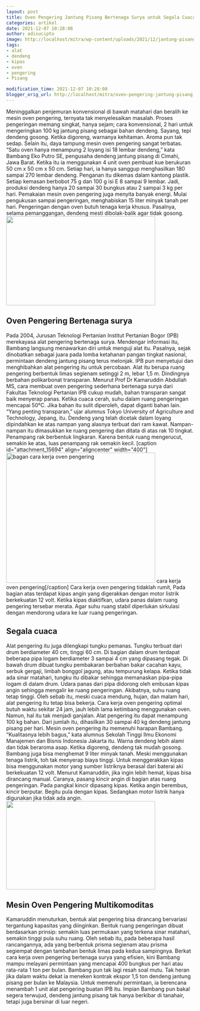 ```yaml
---
layout: post
title: Oven Pengering Jantung Pisang Bertenaga Surya untuk Segala Cuaca
categories: artikel
date: 2021-12-07 10:28:08
author: adisucipto
image: http://localhost/mitra/wp-content/uploads/2021/12/jantung-pisang.jpg
tags:
- alat
- dendeng
- kipas
- oven
- pengering
- Pisang

modification_time: 2021-12-07 10:28:08
blogger_orig_url: http://localhost/mitra/oven-pengering-jantung-pisang.html
---
```


Meninggalkan penjemuran konvensional di bawah matahari dan beralih ke mesin oven pengering, ternyata tak menyelesaikan masalah. Proses pengeringan memang singkat, hanya sejam; cara konvensional, 2 hari untuk mengeringkan 100 kg jantung pisang sebagai bahan dendeng. Sayang, tepi dendeng gosong. Ketika digoreng, warnanya kehitaman. Aroma pun tak sedap.
Selain itu, daya tampung mesin oven pengering sangat terbatas. “Satu oven hanya menampung 2 loyang isi 18 lembar dendeng,” kata Bambang Eko Putro SE, pengusaha dendeng jantung pisang di Cimahi, Jawa Barat. Ketika itu ia menggunakan 4 unit oven pembuat kue berukuran 50 cm x 50 cm x 50 cm.
Setiap hari, ia hanya sanggup menghasilkan 180 sampai 270 lembar dendeng. Penganan itu dikemas dalam kantong plastik. Setiap kemasan berbobot 75 g dan 100 g isi E 8 sampai 9 lembar. Jadi, produksi dendeng hanya 20 sampai 30 bungkus atau 2 sampai 3 kg per hari.
Pemakaian mesin oven pengering juga menyita banyak energi. Mulai pengukusan sampai pengeringan, menghabiskan 15 liter minyak tanah per hari. Pengeringan dengan oven butuh tenaga kerja khusus. Pasalnya, selama pemanggangan, dendeng mesti dibolak-balik agar tidak gosong.
<img class="size-medium wp-image-15691 aligncenter" src="http://127.0.0.1/mitra/wp-content/uploads/2021/12/dendeng-jantung-400x239.jpg" alt="" width="400" height="239" />
<h2 id="surya">Oven Pengering Bertenaga surya</h2>
Pada 2004, Jurusan Teknologi Pertanian Institut Pertanian Bogor (IPB) merekayasa alat pengering bertenaga surya. Mendengar informasi itu, Bambang langsung menawarkan diri untuk menguji alat itu. Pasalnya, sejak dinobatkan sebagai juara pada lomba ketahanan pangan tingkat nasional, permintaan dendeng jantung pisang terus melonjak.
IPB pun menyetujui dan menghibahkan alat pengering itu untuk percobaan. Alat itu berupa ruang pengering berbentuk limas segienam setinggi 2 m, lebar 1,5 m. Dindingnya berbahan polikarbonat transparan.
Menurut Prof Dr Kamaruddin Abdullah MS, cara membuat oven pengering sederhana bertenaga surya dari Fakultas Teknologi Pertanian IPB cukup mudah, bahan transparan sangat baik menyerap panas. Ketika cuaca cerah, suhu dalam ruang pengeringan mencapai 50°C. Jika bahan itu sulit diperoleh, dapat diganti bahan lain. “Yang penting transparan,” ujar alumnus Tokyo University of Agriculture and Technology, Jepang, itu.
Dendeng yang telah dicetak dalam loyang dipindahkan ke atas nampan yang alasnya terbuat dari ram kawat. Nampan-nampan itu dimasukkan ke ruang pengering dan ditata di atas rak 10 tingkat. Penampang rak berbentuk lingkaran. Karena bentuk ruang mengerucut, semakin ke atas, luas penampang rak semakin kecil.
[caption id="attachment_15694" align="aligncenter" width="400"]<a href="http://127.0.0.1/mitra/wp-content/uploads/2021/12/pengering.jpg"><img class="wp-image-15694 size-medium" src="http://127.0.0.1/mitra/wp-content/uploads/2021/12/pengering-400x349.jpg" alt="bagan cara kerja oven pengering" width="400" height="349" /></a> cara kerja oven pengering[/caption]
Cara kerja oven pengering tidaklah rumit, Pada bagian atas terdapat kipas angin yang digerakkan dengan motor listrik berkekuatan 12 volt. Ketika kipas diaktifkan, udara panas dalam ruang pengering tersebar merata. Agar suhu ruang stabil diperlukan sirkulasi dengan mendorong udara ke luar ruang pengeringan.
<h2 id="cuaca">Segala cuaca</h2>
Alat pengering itu juga dilengkapi tungku pemanas. Tungku terbuat dari drum berdiameter 40 cm, tinggi 60 cm. Di bagian dalam drum terdapat beberapa pipa logam berdiameter 3 sampai 4 cm yang dipasang tegak. Di bawah drum dibuat tungku pembakaran berbahan bakar cacahan kayu, serbuk gergaji, limbah bonggol jagung, atau tempurung kelapa.
Ketika tidak ada sinar matahari, tungku itu dibakar sehingga memanaskan pipa-pipa logam di dalam drum. Udara panas dari pipa didorong oleh embusan kipas angin sehingga mengalir ke ruang pengeringan. Akibatnya, suhu ruang tetap tinggi. Oleh sebab itu, meski cuaca mendung, hujan, dan malam hari, alat pengering itu tetap bisa bekerja.
Cara kerja oven pengering optimal butuh waktu sekitar 24 jam, jauh lebih lama ketimbang menggunakan oven. Namun, hal itu tak menjadi ganjalan. Alat pengering itu dapat menampung 100 kg bahan. Dari jumlah itu, dihasilkan 30 sampai 40 kg dendeng jantung pisang per hari.
Mesin oven pengering itu memenuhi harapan Bambang. “Kualitasnya lebih bagus,” kata alumnus Sekolah Tinggi Ilmu Ekonomi Manajemen dan Bisnis Indonesia Jakarta itu. Warna dendeng lebih alami dan tidak beraroma asap. Ketika digoreng, dendeng tak mudah gosong. Bambang juga bisa menghemat 9 liter minyak tanah.
Meski menggunakan tenaga listrik, toh tak menyerap biaya tinggi. Untuk menggerakkan kipas bisa menggunakan motor yang sumber listriknya berasal dari baterai aki berkekuatan 12 volt. Menurut Kamaruddin, jika ingin lebih hemat, kipas bisa dirancang manual. Caranya, pasang kincir angin di bagian atas ruang pengeringan. Pada pangkal kincir dipasang kipas. Ketika angin berembus, kincir berputar. Begitu pula dengan kipas. Sedangkan motor listrik hanya digunakan jika tidak ada angin.
<img class="size-medium wp-image-15692 aligncenter" src="http://127.0.0.1/mitra/wp-content/uploads/2021/12/dendeng-400x237.jpg" alt="" width="400" height="237" />
<h2 id="Multikomoditas">Mesin Oven Pengering Multikomoditas</h2>
Kamaruddin menuturkan, bentuk alat pengering bisa dirancang bervariasi tergantung kapasitas yang diinginkan. Bentuk ruang pengeringan dibuat berdasarkan prinsip: semakin luas permukaan yang terkena sinar matahari, semakin tinggi pula suhu ruang. Oleh sebab itu, pada beberapa hasil rancangannya, ada yang berbentuk prisma segienam atau prisma segiempat dengan tambahan bentuk limas pada kedua sampingnya.
Berkat cara kerja oven pengering bertenaga surya yang efisien, kini Bambang mampu melayani permintaan yang mencapai 400 bungkus per hari atau rata-rata 1 ton per bulan.
Bambang pun tak lagi resah soal mutu. Tak heran jika dalam waktu dekat ia meneken kontrak ekspor 1,5 ton dendeng jantung pisang per bulan ke Malaysia. Untuk memenuhi permintaan, ia berencana menambah 1 unit alat pengering buatan IPB itu. Impian Bambang pun bakal segera terwujud, dendeng jantung pisang tak hanya berkibar di tanahair, tetapi juga bersinar di luar negeri.
